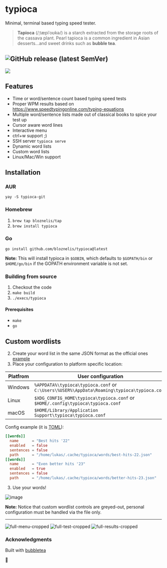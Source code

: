 # typioca
Minimal, terminal based typing speed tester.


> **Tapioca** (/ˌtæpiˈoʊkə/) is a starch extracted from the storage roots of the cassava plant. Pearl tapioca is a common ingredient in Asian desserts...and sweet drinks such as **bubble tea**.

![GitHub release (latest SemVer)](https://img.shields.io/github/v/release/bloznelis/typioca)
---

![](https://github.com/bloznelis/typioca/blob/master/img/typioca.gif)

## Features
  * Time or word/sentence count based typing speed tests
  * Proper WPM results based on https://www.speedtypingonline.com/typing-equations
  * Multiple word/sentence lists made out of classical books to spice your test up
  * Cursor aware word lines
  * Interactive menu
  * ctrl+w support ;)
  * SSH server `typioca serve`
  * Dynamic word lists
  * Custom word lists
  * Linux/Mac/Win support
  
## Installation
### AUR
`yay -S typioca-git`

### Homebrew
1. `brew tap bloznelis/tap`
2. `brew install typioca`

### Go
`go install github.com/bloznelis/typioca@latest`

**Note:** This will install typioca in `$GOBIN`, which defaults to `$GOPATH/bin` or `$HOME/go/bin` if the GOPATH environment variable is not set.

### Building from source
  1. Checkout the code
  2. `make build`
  3. `./execs/typioca`

#### Prerequisites
  * `make`
  * `go`

## Custom wordlists
2. Create your word list in the same JSON format as the official ones [example](https://raw.githubusercontent.com/bloznelis/typioca/master/words/storage/words/common-english.json)
1. Place your configuration to platform specific location:

| Platfrom | **User configuration**                                                                     |
|----------|--------------------------------------------------------------------------------------------|
| Windows  | `%APPDATA%\typioca\typioca.conf` or `C:\Users\%USER%\AppData\Roaming\typioca\typioca.conf` |
| Linux    | `$XDG_CONFIG_HOME\typioca\typioca.conf` or `$HOME/.config\typioca\typioca.conf`            |
| macOS    | `$HOME/Library/Application Support\typioca\typioca.conf`                                   |

Config example (it is [TOML](https://github.com/toml-lang/toml)):
```toml
[[words]]
  name      = "Best hits '22"
  enabled   = false
  sentences = false
  path      = "/home/lukas/.cache/typioca/words/best-hits-22.json"
[[words]]
  name      = "Even better hits '23"
  enabled   = true
  sentences = false
  path      = "/home/lukas/.cache/typioca/words/better-hits-23.json"
```
3. Use your words!

![image](https://user-images.githubusercontent.com/33397865/176517001-967c10f4-0489-451c-a140-ea2aae839aa5.png)

**Note:** Notice that custom wordlist controls are greyed-out, personal configuration must be handled via the file only.

---
![full-menu-cropped](https://user-images.githubusercontent.com/33397865/172426966-d1295987-4df3-4681-a651-b01f3f80be42.png)
![full-test-cropped](https://user-images.githubusercontent.com/33397865/172427152-b71979e4-8c67-4427-98e0-116c6518071f.png)
![full-results-cropped](https://user-images.githubusercontent.com/33397865/172427164-b19f1bb5-43a7-47d6-a833-c343e519f447.png)

### Acknowledgments
Built with [bubbletea](https://github.com/charmbracelet/bubbletea)

🧋

